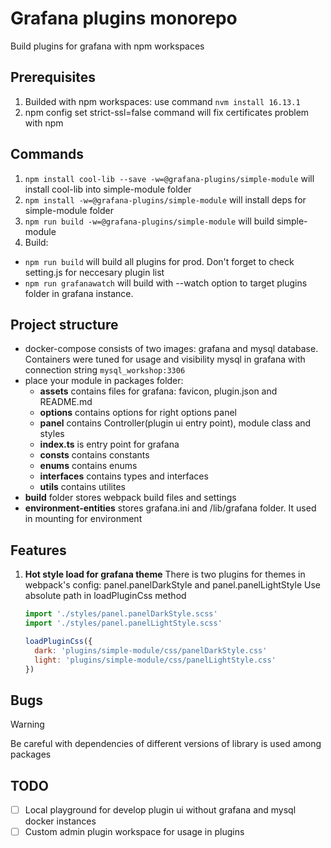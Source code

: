 # **Grafana plugins monorepo** #
Build plugins for grafana with npm workspaces

## Prerequisites
1) Builded with npm workspaces: use command `nvm install 16.13.1`
2) npm config set strict-ssl=false command will fix certificates problem with npm

## Commands
1) `npm install cool-lib --save -w=@grafana-plugins/simple-module` will install cool-lib into simple-module folder
2) `npm install -w=@grafana-plugins/simple-module` will install deps for simple-module folder
3) `npm run build -w=@grafana-plugins/simple-module` will build simple-module 
4) Build:
  * `npm run build` will build all plugins for prod. Don't forget to check setting.js for neccesary plugin list
  * `npm run grafanawatch` will build with --watch option to target plugins folder in grafana instance. 

## Project structure
- docker-compose consists of two images: grafana and mysql database. Containers were tuned for usage and visibility mysql in grafana with connection string `mysql_workshop:3306`
- place your module in packages folder:
  - **assets** contains files for grafana: favicon, plugin.json and README.md
  - **options** contains options for right options panel
  - **panel** contains Controller(plugin ui entry point), module class and styles
  - **index.ts** is entry point for grafana
  - **consts** contains constants 
  - **enums** contains enums
  - **interfaces** contains types and interfaces
  - **utils** contains utilites
- **build** folder stores webpack build files and settings
- **environment-entities** stores grafana.ini and /lib/grafana folder. It used in mounting for environment

## Features
1) **Hot style load for grafana theme** There is two plugins for themes in webpack's config: panel.panelDarkStyle and panel.panelLightStyle
    Use absolute path in loadPluginCss method
    ```js
    import './styles/panel.panelDarkStyle.scss'
    import './styles/panel.panelLightStyle.scss'

    loadPluginCss({
      dark: 'plugins/simple-module/css/panelDarkStyle.css'
      light: 'plugins/simple-module/css/panelLightStyle.css'
    })
    ```

## Bugs
> [!WARNING]
> Be careful with dependencies of different versions of library is used among packages

## TODO
- [ ] Local playground for develop plugin ui without grafana and mysql docker instances
- [ ] Custom admin plugin workspace for usage in plugins